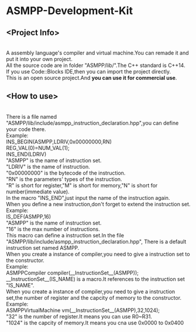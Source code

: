 # ASMPP-Development-Kit
## \<Project Info\>
<br>A assembly language's compiler and virtual machine.You can remade it and put it into your own project.
<br>All the source code are in folder "ASMPP/lib/".The C++ standard is C++14.
<br>If you use Code::Blocks IDE,then you can import the project directly.
<br>This is an open source project.And **you can use it for commercial use**.
## \<How to use\>
<br>There is a file named "ASMPP/lib/include/asmpp_instruction_declaration.hpp",you can define your code there.
  <br>Example:
  <br>INS_BEGIN(ASMPP,LDRIV,0x00000000,RN)
      <br>REG_VAL(0)=NUM_VAL(1);
  <br>INS_END(LDRIV)
  <br>"ASMPP" is the name of instruction set.
  <br>"LDRIV" is the name of instruction.
  <br>"0x00000000" is the bytecode of the instruction.
  <br>"RN" is the parameters' types of the instruction.
  <br>"R" is short for register,"M" is short for memory,"N" is short for number(immediate value).
  <br>In the macro "INS_END",just input the name of the instruction again.
<br>When you define a new instruction,don't forget to extend the instruction set.
  <br>Example:
  <br>IS_DEF(ASMPP,16)
  <br>"ASMPP" is the name of instruction set.
  <br>"16" is the max number of instructions.
  <br>This macro can define a instruction set.In the file "ASMPP/lib/include/asmpp_instruction_declaration.hpp",
  There is a default instruction set named ASMPP.
<br>When you create a instance of compiler,you need to give a instruction set to the constructor.
  <br>Example:
  <br>ASMPPCompiler compiler(\_\_InstructionSet\_\_(ASMPP));
  <br>\_\_InstructionSet\_\_(IS_NAME) is a macro.It references to the instruction set "IS_NAME".
<br>When you create a instance of compiler,you need to give a instruction set,the number of register and the capcity of memory to the constructor.
  <br>Example:
  <br>ASMPPVirtualMachine vm(\_\_InstructionSet\_\_(ASMPP),32,1024);
  <br>"32" is the number of register.It means you can use R0~R31.
  <br>"1024" is the capcity of memory.It means you cna use 0x0000 to 0x0400
